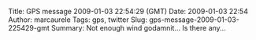 Title: GPS message 2009-01-03 22:54:29 (GMT)
Date: 2009-01-03 22:54
Author: marcaurele
Tags: gps, twitter
Slug: gps-message-2009-01-03-225429-gmt
Summary: Not enough wind godamnit... Is there any...

<div id="gmap_20090103_145429" class="gmap"></div><script type="text/javascript">var gmap_20090103_145429={latitude:-35.9505,longitude:173.742,date:"2009-01-03 22:54:29 GMT",message:"Not enough wind godamnit... Is there any wind in NZ to kitesurf?"};</script><script type="text/javascript" src="http://maps.google.com/maps?file=api&v=2&key=ABQIAAAAQAIOvERX26PIpIrh8sl_gRTtWEQBmOtJcMt1yzdnv7RWxqz1XxS_KYfmkM8Ye2Ypnzn4_F4H1HTKLQ"></script><script type="text/javascript" src="/sites/shakeyourlife.com/themes/syl_1_0/js/syl_googlemaps.js"></script></div>
